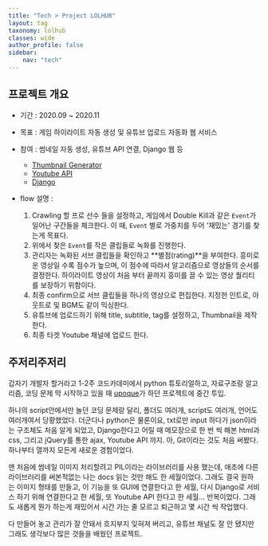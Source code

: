 ```yaml
---
title: "Tech > Project LOLHUB"
layout: tag
taxonomy: lolhub
classes: wide
author_profile: false
sidebar:
    nav: "tech"
---
```

## 프로젝트 개요
- 기간 : 2020.09 ~ 2020.11
- 목표 : 게임 하이라이트 자동 생성 및 유튜브 업로드 자동화 웹 서비스
- 참여 : 썸네일 자동 생성, 유튜브 API 연결, Django 웹 등

    - [Thumbnail Generator](/tech/thumbnail-generator/)
    - [Youtube API](/tech/youtube-api/)
    - [Django](/tech/django/)

- flow 설명 :

    1. Crawling 할 프로 선수 들을 설정하고, 게임에서 Double Kill과 같은 `Event`가 일어난 구간들을 체크한다. 이 때, `Event` 별로 가중치를 두어 '재밌는' 경기를 찾는게 목표다.
    2. 위에서 찾은 `Event`를 작은 클립들로 녹화를 진행한다.
    3. 관리자는 녹화된 서브 클립들을 확인하고 **별점(rating)**을 부여한다. 흥미로운 영상일 수록 점수가 높으며, 이 점수에 따라서 알고리즘으로 영상들의 순서를 결정한다. 하이라이트 영상이 처음 부터 끝까지 흥미를 끌 수 있는 영상 퀄리티를 보장하기 위함이다.
    4. 최종 confirm으로 서브 클립들을 하나의 영상으로 편집한다. 지정한 인트로, 아웃트로 및 BGM도 같이 믹싱한다.
    5. 유튜브에 업로드하기 위해 title, subtitle, tag를 설정하고, Thumbnail을 제작한다.
    6. 최종 타겟 Youtube 채널에 업로드 한다.

## 주저리주저리

갑자기 개발자 할거라고 1-2주 코드카데미에서 python 튜토리얼하고, 자료구조랑 알고리즘, 코딩 문제 막 시작하고 있을 때 [upoque](https://github.com/upoque)가 하던 프로젝트에 중간 투입.

하나의 script안에서만 놀던 코딩 문제랑 달리, 폴더도 여러개, script도 여러개, 언어도 여러개여서 당황했었다. 더군다나 python은 물론이요, txt로만 input 하다가 json이라는 구조체도 처음 알게 되었고, Django한다고 어릴 때 메모장으로 한 번 씩 해본 html과 css, 그리고 jQuery를 통한 ajax, Youtube API 까지. 아, Git이라는 것도 처음 써봤다. 하나부터 열까지 모든게 새로운 경험이었다.

맨 처음에 썸네일 이미지 처리할려고 PIL이라는 라이브러리를 사용 했는데, 애초에 다른 라이브러리를 써본적없는 나는 docs 읽는 것만 해도 한 세월이었다. 그래도 결국 원하는 이미지 형태를 만들고, 이 기능을 또 GUI에 연결한다고 한 세월, 다시 Django로 서비스 하기 위해 연결한다고 한 세월, 또 Youtube API 한다고 한 세월... 반복이었다. 그래도 새롭게 뭔가 하는게 재밌어서 시간 가는 줄 모르고 퇴근하고 몇 시간 씩 작업했다.

다 만들어 놓고 관리가 잘 안돼서 흐지부지 잊혀져 버리고, 유튜브 채널도 잘 안 됐지만 그래도 생각보다 많은 것들을 배웠던 프로젝트.